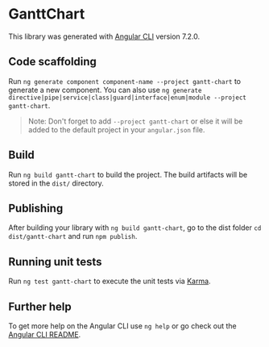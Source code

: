 # GanttChart

This library was generated with [Angular CLI](https://github.com/angular/angular-cli) version 7.2.0.

## Code scaffolding

Run `ng generate component component-name --project gantt-chart` to generate a new component. You can also use `ng generate directive|pipe|service|class|guard|interface|enum|module --project gantt-chart`.

> Note: Don't forget to add `--project gantt-chart` or else it will be added to the default project in your `angular.json` file.

## Build

Run `ng build gantt-chart` to build the project. The build artifacts will be stored in the `dist/` directory.

## Publishing

After building your library with `ng build gantt-chart`, go to the dist folder `cd dist/gantt-chart` and run `npm publish`.

## Running unit tests

Run `ng test gantt-chart` to execute the unit tests via [Karma](https://karma-runner.github.io).

## Further help

To get more help on the Angular CLI use `ng help` or go check out the [Angular CLI README](https://github.com/angular/angular-cli/blob/master/README.md).
